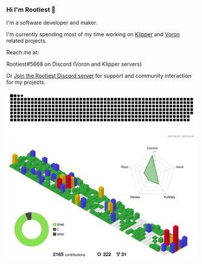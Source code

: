 ### Hi I'm Rootiest 👋

I'm a software developer and maker.

I'm currently spending most of my time working on [Klipper](https://klipper3d.org) and [Voron](https://vorondesign.com) related projects.

Reach me at:

Rootiest#5668 on Discord (Voron and Klipper servers)

Or [Join the Rootiest Discord server](https://discord.gg/AYjVSvrVF2) for support and community interaction for my projects.

<picture>
  <source media="(prefers-color-scheme: dark)" srcset="resources/github-snake-dark.svg">
  <source media="(prefers-color-scheme: light)" srcset="resources/github-snake.svg">
  <img alt="Shows a snake consuming the squares from the rootiest contributions graph." src="resources/github-snake.svg">
</picture>

<picture>
  <source media="(prefers-color-scheme: dark)" srcset="profile-3d-contrib/profile-night-rainbow.svg">
  <source media="(prefers-color-scheme: light)" srcset="profile-3d-contrib/profile-gitblock.svg">
  <img alt="Shows an animated chart of the rootiest contributions." src="profile-3d-contrib/profile-gitblock.svg">
</picture>

<!--
**rootiest/rootiest** is a ✨ _special_ ✨ repository because its `README.md` (this file) appears on your GitHub profile.

Here are some ideas to get you started:

- 🔭 I’m currently working on ...
- 🌱 I’m currently learning ...
- 👯 I’m looking to collaborate on ...
- 🤔 I’m looking for help with ...
- 💬 Ask me about ...
- 📫 How to reach me: ...
- 😄 Pronouns: ...
- ⚡ Fun fact: ...
-->
